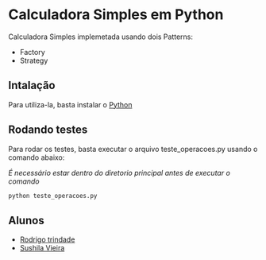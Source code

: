 
# Calculadora Simples em Python

Calculadora Simples implemetada usando dois Patterns:
- Factory
- Strategy




## Intalação

Para utiliza-la, basta instalar o [Python](https://www.python.org/downloads/release/python-390/)


    
## Rodando testes

Para rodar os testes, basta executar o arquivo teste_operacoes.py usando o comando abaixo:

*É necessário estar dentro do diretorio principal antes de executar o comando* 
```bash
python teste_operacoes.py
```

  
## Alunos

- [Rodrigo trindade](https://github.com/elir0d)
- [Sushila Vieira](https://github.com/kylelobo)

  
